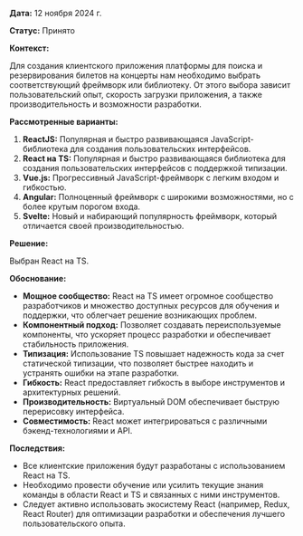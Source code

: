 
**Дата:** 12 ноября 2024 г.

**Статус:** Принято

**Контекст:** 

Для создания клиентского приложения платформы для поиска и резервирования билетов на концерты нам необходимо выбрать соответствующий фреймворк или библиотеку. От этого выбора зависит пользовательский опыт, скорость загрузки приложения, а также производительность и возможности разработки.

**Рассмотренные варианты:**

1. **ReactJS:** Популярная и быстро развивающаяся JavaScript-библиотека для создания пользовательских интерфейсов.
2. **React на TS:**  Популярная и быстро развивающаяся библиотека для создания пользовательских интерфейсов с поддержкой типизации.
2. **Vue.js:** Прогрессивный JavaScript-фреймворк с легким входом и гибкостью.
3. **Angular:** Полноценный фреймворк с широкими возможностями, но с более крутым порогом входа.
4. **Svelte:** Новый и набирающий популярность фреймворк, который отличается своей производительностью.

**Решение:**

Выбран React на TS.

**Обоснование:**

- **Мощное сообщество:** React на TS имеет огромное сообщество разработчиков и множество доступных ресурсов для обучения и поддержки, что облегчает решение возникающих проблем.
- **Компонентный подход:** Позволяет создавать переиспользуемые компоненты, что ускоряет процесс разработки и обеспечивает стабильность приложения.
- **Типизация:** Использование TS повышает надежность кода за счет статической типизации, что позволяет быстрее находить и устранять ошибки на этапе разработки.
- **Гибкость:** React предоставляет гибкость в выборе инструментов и архитектурных решений.
- **Производительность:** Виртуальный DOM обеспечивает быструю перерисовку интерфейса.
- **Совместимость:** React может интегрироваться с различными бэкенд-технологиями и API.

**Последствия:**

- Все клиентские приложения будут разработаны с использованием React на TS.
- Необходимо провести обучение или усилить текущие знания команды в области React и TS и связанных с ними инструментов.
- Следует активно использовать экосистему React (например, Redux, React Router) для оптимизации разработки и обеспечения лучшего пользовательского опыта.